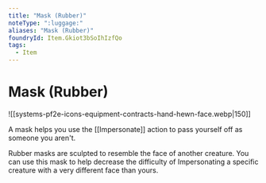 ```yaml
---
title: "Mask (Rubber)"
noteType: ":luggage:"
aliases: "Mask (Rubber)"
foundryId: Item.Gkiot3bSoIhIzfQo
tags:
  - Item
---
```


# Mask (Rubber)
![[systems-pf2e-icons-equipment-contracts-hand-hewn-face.webp|150]]

A mask helps you use the [[Impersonate]] action to pass yourself off as someone you aren't.

Rubber masks are sculpted to resemble the face of another creature. You can use this mask to help decrease the difficulty of Impersonating a specific creature with a very different face than yours.
